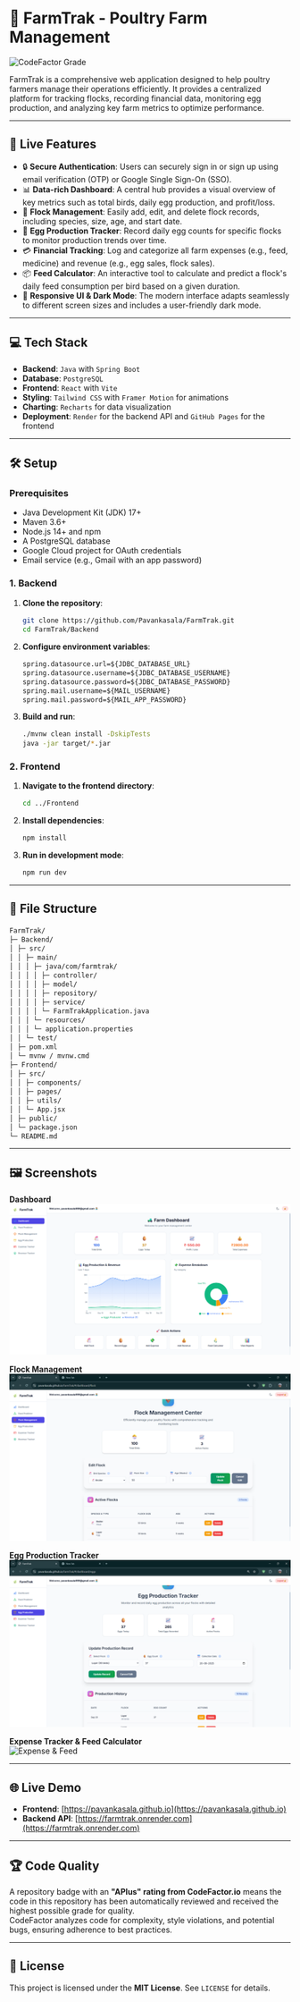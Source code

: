 # 🌾 FarmTrak - Poultry Farm Management

![CodeFactor Grade](https://www.codefactor.io/repository/github/pavankasala/farmtrak/badge/)

FarmTrak is a comprehensive web application designed to help poultry farmers manage their operations efficiently. It provides a centralized platform for tracking flocks, recording financial data, monitoring egg production, and analyzing key farm metrics to optimize performance.

---

## 🚀 Live Features

* 🔒 **Secure Authentication**: Users can securely sign in or sign up using email verification (OTP) or Google Single Sign-On (SSO).  
* 📊 **Data-rich Dashboard**: A central hub provides a visual overview of key metrics such as total birds, daily egg production, and profit/loss.  
* 🦉 **Flock Management**: Easily add, edit, and delete flock records, including species, size, age, and start date.  
* 🥚 **Egg Production Tracker**: Record daily egg counts for specific flocks to monitor production trends over time.  
* 💳 **Financial Tracking**: Log and categorize all farm expenses (e.g., feed, medicine) and revenue (e.g., egg sales, flock sales).  
* 📦 **Feed Calculator**: An interactive tool to calculate and predict a flock's daily feed consumption per bird based on a given duration.  
* 🌄 **Responsive UI & Dark Mode**: The modern interface adapts seamlessly to different screen sizes and includes a user-friendly dark mode.  

---

## 💻 Tech Stack

* **Backend**: `Java` with `Spring Boot`  
* **Database**: `PostgreSQL`  
* **Frontend**: `React` with `Vite`  
* **Styling**: `Tailwind CSS` with `Framer Motion` for animations  
* **Charting**: `Recharts` for data visualization  
* **Deployment**: `Render` for the backend API and `GitHub Pages` for the frontend  

---

## 🛠️ Setup

### Prerequisites
- Java Development Kit (JDK) 17+  
- Maven 3.6+  
- Node.js 14+ and npm  
- A PostgreSQL database  
- Google Cloud project for OAuth credentials  
- Email service (e.g., Gmail with an app password)  

### 1. Backend

1. **Clone the repository**:
    ```sh
    git clone https://github.com/Pavankasala/FarmTrak.git
    cd FarmTrak/Backend
    ```

2. **Configure environment variables**:
    ```properties
    spring.datasource.url=${JDBC_DATABASE_URL}
    spring.datasource.username=${JDBC_DATABASE_USERNAME}
    spring.datasource.password=${JDBC_DATABASE_PASSWORD}
    spring.mail.username=${MAIL_USERNAME}
    spring.mail.password=${MAIL_APP_PASSWORD}
    ```

3. **Build and run**:
    ```sh
    ./mvnw clean install -DskipTests
    java -jar target/*.jar
    ```

### 2. Frontend

1. **Navigate to the frontend directory**:
    ```sh
    cd ../Frontend
    ```

2. **Install dependencies**:
    ```sh
    npm install
    ```

3. **Run in development mode**:
    ```sh
    npm run dev
    ```

---

## 📁 File Structure
    FarmTrak/
    ├─ Backend/
    │ ├─ src/
    │ │ ├─ main/
    │ │ │ ├─ java/com/farmtrak/
    │ │ │ │ ├─ controller/
    │ │ │ │ ├─ model/
    │ │ │ │ ├─ repository/
    │ │ │ │ ├─ service/
    │ │ │ │ └─ FarmTrakApplication.java
    │ │ │ └─ resources/
    │ │ │ └─ application.properties
    │ │ └─ test/
    │ ├─ pom.xml
    │ └─ mvnw / mvnw.cmd
    ├─ Frontend/
    │ ├─ src/
    │ │ ├─ components/
    │ │ ├─ pages/
    │ │ ├─ utils/
    │ │ └─ App.jsx
    │ ├─ public/
    │ └─ package.json
    └─ README.md

---

## 🖼️ Screenshots

**Dashboard**  
![Dashboard](screenshots/dashboard.png)

**Flock Management**  
![Flock Management](screenshots/flock-management.png)

**Egg Production Tracker**  
![Egg Production Tracker](screenshots/egg-production.png)

**Expense Tracker & Feed Calculator**  
![Expense & Feed](screenshots/expense-feed.png)

---

## 🌐 Live Demo

- **Frontend**: [https://pavankasala.github.io](https://pavankasala.github.io)  
- **Backend API**: [https://farmtrak.onrender.com](https://farmtrak.onrender.com)  

---

## 🏆 Code Quality

A repository badge with an **"APlus" rating from CodeFactor.io** means the code in this repository has been automatically reviewed and received the highest possible grade for quality.  
CodeFactor analyzes code for complexity, style violations, and potential bugs, ensuring adherence to best practices.

---

## 📄 License

This project is licensed under the **MIT License**. See `LICENSE` for details.
